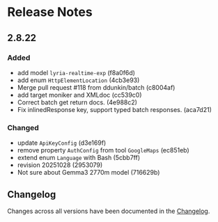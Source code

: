 # Release Notes

## 2.8.22

### Added

- add model `lyria-realtime-exp` (f8a0f6d)
- add enum `HttpElementLocation` (4cb3e93)
- Merge pull request #118 from ddunkin/batch (c8004af)
- add target moniker and XMLdoc (cc539c0)
- Correct batch get return docs. (4e988c2)
- Fix inlinedResponse key, support typed batch responses. (aca7d21)

### Changed

- update `ApiKeyConfig` (d3e169f)
- remove property `AuthConfig` from tool `GoogleMaps` (ec851eb)
- extend enum `Language` with Bash (5cbb7ff)
- revision 20251028 (2953079)
- Not sure about Gemma3 2770m model (716629b)

## Changelog

Changes across all versions have been documented in the [Changelog](CHANGELOG.md).
